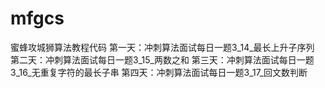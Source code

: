 # mfgcs
蜜蜂攻城狮算法教程代码
第一天：冲刺算法面试每日一题3_14_最长上升子序列
第二天：冲刺算法面试每日一题3_15_两数之和
第三天：冲刺算法面试每日一题3_16_无重复字符的最长子串
第四天：冲刺算法面试每日一题3_17_回文数判断
